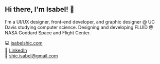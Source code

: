 ## Hi there, I'm Isabel! 👋

I'm a UI/UX designer, front-end developer, and graphic designer @ UC Davis studying computer science. Designing and developing FLUID @ NASA Goddard Space and Flight Center.

💻  [isabelshic.com](https://isabelshic.com)\
📎  [LinkedIn](https://linkedin.com/isabel-shic)\
💌  [shic.isabel@gmail.com](shic.isabel@gmail.com)

